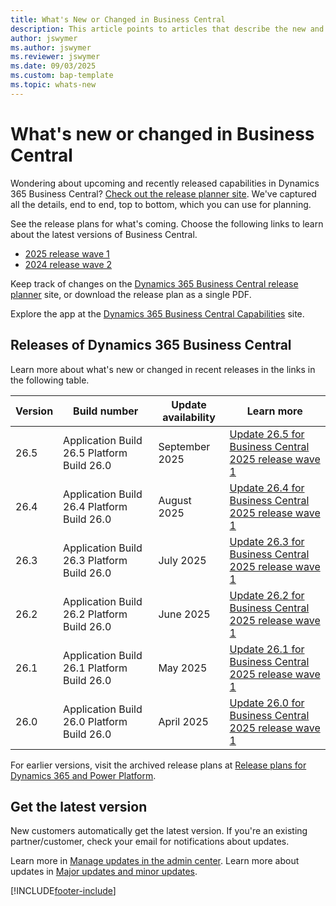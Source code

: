 ```yaml
---
title: What's New or Changed in Business Central
description: This article points to articles that describe the new and changed features in updates to Dynamics 365 Business Central online.
author: jswymer
ms.author: jswymer
ms.reviewer: jswymer 
ms.date: 09/03/2025
ms.custom: bap-template
ms.topic: whats-new 
---
```


# What's new or changed in Business Central

Wondering about upcoming and recently released capabilities in Dynamics 365 Business Central? [Check out the release planner site](https://experience.dynamics.com/releaseplans/?app=Business+Central). We've captured all the details, end to end, top to bottom, which you can use for planning.  

See the release plans for what's coming. Choose the following links to learn about the latest versions of Business Central.

- [2025 release wave 1](/dynamics365/release-plan/2025wave1/smb/dynamics365-business-central/planned-features)
- [2024 release wave 2](/dynamics365/release-plan/2024wave2/smb/dynamics365-business-central/planned-features)

Keep track of changes on the [Dynamics 365 Business Central release planner](https://experience.dynamics.com/releaseplans/?app=Business+Central) site, or download the release plan as a single PDF.  

Explore the app at the [Dynamics 365 Business Central Capabilities](https://www.microsoft.com/dynamics-365/products/business-central/) site.

## Releases of Dynamics 365 Business Central

Learn more about what's new or changed in recent releases in the links in the following table.

| Version | Build number | Update availability | Learn more |
|---------|--------------|---------------|-------------|
|26.5|Application Build 26.5 Platform Build 26.0|September 2025|[Update 26.5 for Business Central 2025 release wave 1](whatsnew-update-26-5.md)|
|26.4|Application Build 26.4 Platform Build 26.0|August 2025|[Update 26.4 for Business Central 2025 release wave 1](whatsnew-update-26-4.md)|
|26.3|Application Build 26.3 Platform Build 26.0|July 2025|[Update 26.3 for Business Central 2025 release wave 1](whatsnew-update-26-3.md)|
|26.2|Application Build 26.2 Platform Build 26.0|June 2025|[Update 26.2 for Business Central 2025 release wave 1](whatsnew-update-26-2.md)|
|26.1|Application Build 26.1 Platform Build 26.0|May 2025|[Update 26.1 for Business Central 2025 release wave 1](whatsnew-update-26-1.md)|
|26.0|Application Build 26.0 Platform Build 26.0|April 2025|[Update 26.0 for Business Central 2025 release wave 1](whatsnew-update-26-0.md)|
<!-- remove entries with an auto-update date older than the current month (unless the table is then pathetically short - there should always be three entries as a best practice). The links can be to articles in Docs, the planned-features article in the release plans, or KB articles with bug details. BAP Skilling does not own the individual articles with concrete information but provides tooling and guidance to help product teams, customer/partner success teams, or support teams gather relevant information.  -->

For earlier versions, visit the archived release plans at [Release plans for Dynamics 365 and Power Platform](/dynamics365/release-plans/archived-plans).  <!--required section-->

## Get the latest version

New customers automatically get the latest version. If you're an existing partner/customer, check your email for notifications about updates. <!-- standard wording for apps with auto-update. If the app has an article with instruction for admins to apply an update, then link to that -->

Learn more in [Manage updates in the admin center](../administration/tenant-admin-center-update-management.md). Learn more about updates in [Major updates and minor updates](../administration/update-rollout-timeline.md).  

[!INCLUDE[footer-include](../includes/footer-banner.md)]
